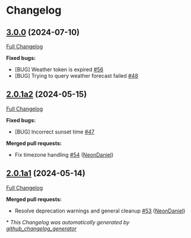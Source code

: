# Changelog

## [3.0.0](https://github.com/NeonGeckoCom/skill-weather/tree/3.0.0) (2024-07-10)

[Full Changelog](https://github.com/NeonGeckoCom/skill-weather/compare/2.0.1a2...3.0.0)

**Fixed bugs:**

- \[BUG\] Weather token is expired  [\#56](https://github.com/NeonGeckoCom/skill-weather/issues/56)
- \[BUG\] Trying to query weather forecast failed [\#48](https://github.com/NeonGeckoCom/skill-weather/issues/48)

## [2.0.1a2](https://github.com/NeonGeckoCom/skill-weather/tree/2.0.1a2) (2024-05-15)

[Full Changelog](https://github.com/NeonGeckoCom/skill-weather/compare/2.0.1a1...2.0.1a2)

**Fixed bugs:**

- \[BUG\] Incorrect sunset time [\#47](https://github.com/NeonGeckoCom/skill-weather/issues/47)

**Merged pull requests:**

- Fix timezone handling [\#54](https://github.com/NeonGeckoCom/skill-weather/pull/54) ([NeonDaniel](https://github.com/NeonDaniel))

## [2.0.1a1](https://github.com/NeonGeckoCom/skill-weather/tree/2.0.1a1) (2024-05-14)

[Full Changelog](https://github.com/NeonGeckoCom/skill-weather/compare/2.0.0...2.0.1a1)

**Merged pull requests:**

- Resolve deprecation warnings and general cleanup [\#53](https://github.com/NeonGeckoCom/skill-weather/pull/53) ([NeonDaniel](https://github.com/NeonDaniel))



\* *This Changelog was automatically generated by [github_changelog_generator](https://github.com/github-changelog-generator/github-changelog-generator)*
